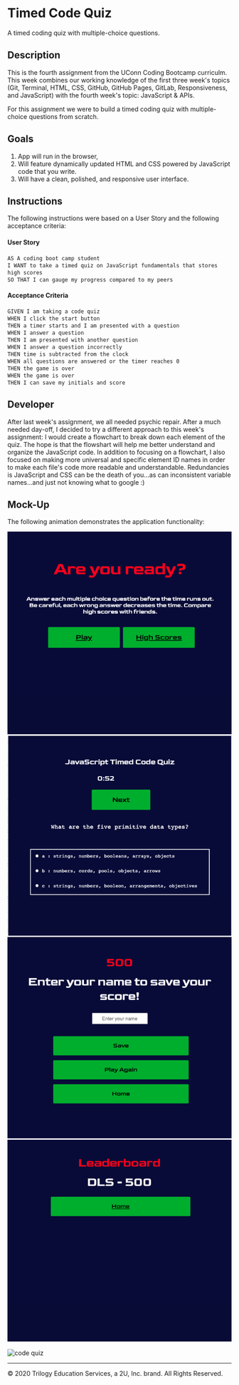 # Timed Code Quiz
 A timed coding quiz with multiple-choice questions.

## Description

This is the fourth assignment from the UConn Coding Bootcamp curriculm. This week combines our working knowledge of the first three week's topics (Git, Terminal, HTML, CSS, GitHub, GitHub Pages, GitLab, Responsiveness, and JavaScript) with the fourth week's topic: JavaScript & APIs.

For this assignment we were to build a timed coding quiz with multiple-choice questions from scratch.

## Goals

1. App will run in the browser,
2. Will feature dynamically updated HTML and CSS powered by JavaScript code that you write. 
3. Will have a clean, polished, and responsive user interface. 

## Instructions

The following instructions were based on a User Story and the following acceptance criteria: 

#### User Story
```
AS A coding boot camp student
I WANT to take a timed quiz on JavaScript fundamentals that stores high scores
SO THAT I can gauge my progress compared to my peers
```

#### Acceptance Criteria
```
GIVEN I am taking a code quiz
WHEN I click the start button
THEN a timer starts and I am presented with a question
WHEN I answer a question
THEN I am presented with another question
WHEN I answer a question incorrectly
THEN time is subtracted from the clock
WHEN all questions are answered or the timer reaches 0
THEN the game is over
WHEN the game is over
THEN I can save my initials and score
```

## Developer

After last week's assignment, we all needed psychic repair. After a much needed day-off, 
I decided to try a different approach to this week's assignment: I would create a flowchart to break down each element of the quiz. The hope is that the flowshart will help me better understand and organize the JavaScript code. In addition to focusing on a flowchart, I also focused on making more universal and specific element ID names in order to make each file's code more readable and understandable. Redundancies is JavaScript and CSS can be the death of you...as can inconsistent variable names...and just not knowing what to google :)


## Mock-Up

The following animation demonstrates the application functionality:

![code quiz screenshot](/screenshot1.png)
![code quiz screenshot](/screenshot2.png)
![code quiz screenshot](/screenshot3.png)
![code quiz screenshot](/screenshot4.png)


![code quiz](./Assets/04-web-apis-homework-demo.gif)









- - -
© 2020 Trilogy Education Services, a 2U, Inc. brand. All Rights Reserved.